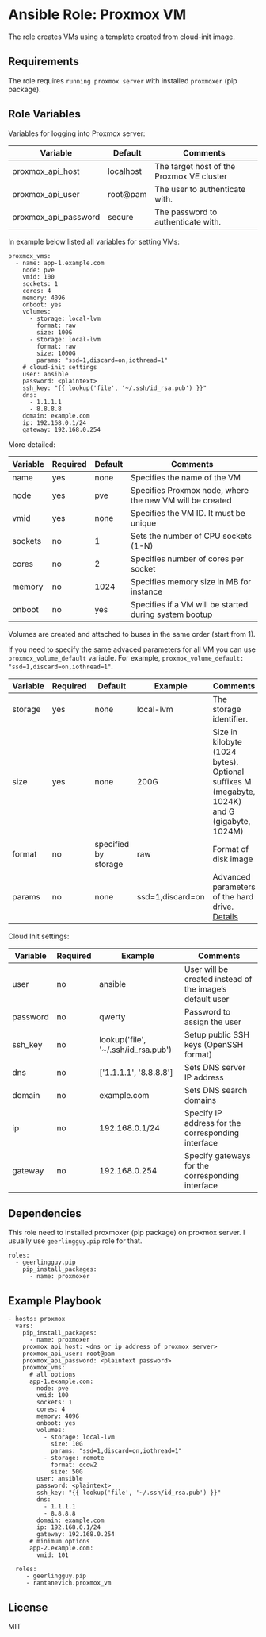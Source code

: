 Ansible Role: Proxmox VM
=========

The role creates VMs using a template created from cloud-init image.

Requirements
------------

The role requires `running proxmox server` with installed `proxmoxer` (pip package).

Role Variables
--------------

Variables for logging into Proxmox server:

| Variable             | Default   | Comments                                  |
|----------------------|-----------|-------------------------------------------|
| proxmox_api_host     | localhost | The target host of the Proxmox VE cluster | 
| proxmox_api_user     | root@pam  | The user to authenticate with.            |
| proxmox_api_password | secure    | The password to authenticate with.        |

In example below listed all variables for setting VMs:

    proxmox_vms:
      - name: app-1.example.com
        node: pve
        vmid: 100
        sockets: 1
        cores: 4
        memory: 4096
        onboot: yes
        volumes:
          - storage: local-lvm
            format: raw
            size: 100G
          - storage: local-lvm
            format: raw
            size: 1000G
            params: "ssd=1,discard=on,iothread=1"
        # cloud-init settings
        user: ansible
        password: <plaintext>
        ssh_key: "{{ lookup('file', '~/.ssh/id_rsa.pub') }}"
        dns:
          - 1.1.1.1
          - 8.8.8.8
        domain: example.com
        ip: 192.168.0.1/24
        gateway: 192.168.0.254

More detailed:

| Variable | Required  | Default | Comments                                                 |
|----------|-----------|---------|----------------------------------------------------------|
| name     | yes       | none    | Specifies the name of the VM                             |
| node     | yes       | pve     | Specifies Proxmox node, where the new VM will be created |
| vmid     | yes       | none    | Specifies the VM ID. It must be unique                   |
| sockets  | no        | 1       | Sets the number of CPU sockets (1-N)                     |
| cores    | no        | 2       | Specifies number of cores per socket                     |
| memory   | no        | 1024    | Specifies memory size in MB for instance                 |
| onboot   | no        | yes     | Specifies if a VM will be started during system bootup   |

Volumes are created and attached to buses in the same order (start from 1).

If you need to specify the same advaced parameters for all VM you can use `proxmox_volume_default` variable.
For example, `proxmox_volume_default: "ssd=1,discard=on,iothread=1"`.

| Variable | Required  | Default              | Example          | Comments                                                                                                                                                                     |
|----------|-----------|----------------------|------------------|------------------------------------------------------------------------------------------------------------------------------------------------------------------------------|
| storage  | yes       | none                 | local-lvm        | The storage identifier.                                                                                                                                                      |
| size     | yes       | none                 | 200G             | Size in kilobyte (1024 bytes). Optional suffixes M (megabyte, 1024K) and G (gigabyte, 1024M)                                                                                 |
| format   | no        | specified by storage | raw              | Format of disk image                                                                                                                                                         |
| params   | no        | none                 | ssd=1,discard=on | Advanced parameters of the hard drive. [Details](https://pve.proxmox.com/wiki/Qemu/KVM_Virtual_Machines#_managing_virtual_machines_with_tt_span_class_monospaced_qm_span_tt) |

Cloud Init settings:

| Variable | Required  | Example                             | Comments                                                 |
|----------|-----------|-------------------------------------|----------------------------------------------------------|
| user     | no        | ansible                             | User will be created instead of the image’s default user |
| password | no        | qwerty                              | Password to assign the user                              |
| ssh_key  | no        | lookup('file', '~/.ssh/id_rsa.pub') | Setup public SSH keys (OpenSSH format)                   |
| dns      | no        | ['1.1.1.1', '8.8.8.8']              | Sets DNS server IP address                               |
| domain   | no        | example.com                         | Sets DNS search domains                                  |
| ip       | no        | 192.168.0.1/24                      | Specify IP address for the corresponding interface       |
| gateway  | no        | 192.168.0.254                       | Specify gateways for the corresponding interface         |


Dependencies
------------

This role need to installed proxmoxer (pip package) on proxmox server. I usually use `geerlingguy.pip` role for that.

    roles:
      - geerlingguy.pip
        pip_install_packages:
          - name: proxmoxer

Example Playbook
----------------

    - hosts: proxmox
      vars:
        pip_install_packages:
          - name: proxmoxer
        proxmox_api_host: <dns or ip address of proxmox server>
        proxmox_api_user: root@pam 
        proxmox_api_password: <plaintext password>
        proxmox_vms:
          # all options
          app-1.example.com:
            node: pve
            vmid: 100
            sockets: 1
            cores: 4
            memory: 4096
            onboot: yes
            volumes:
              - storage: local-lvm
                size: 10G
                params: "ssd=1,discard=on,iothread=1"
              - storage: remote
                format: qcow2
                size: 50G
            user: ansible
            password: <plaintext>
            ssh_key: "{{ lookup('file', '~/.ssh/id_rsa.pub') }}"
            dns:
              - 1.1.1.1
              - 8.8.8.8
            domain: example.com
            ip: 192.168.0.1/24
            gateway: 192.168.0.254
          # minimum options
          app-2.example.com:
            vmid: 101

      roles:
         - geerlingguy.pip
         - rantanevich.proxmox_vm

License
-------

MIT
